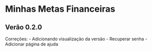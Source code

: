 # Minhas Metas Financeiras

## Verão 0.2.0

Correções:
    - Adicionando visualização da versão
    - Recuperar senha
    - Adicionar página de ajuda 